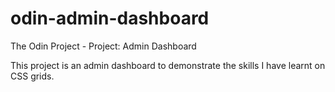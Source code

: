 # odin-admin-dashboard
The Odin Project - Project: Admin Dashboard

This project is an admin dashboard to demonstrate the skills I have learnt on CSS grids.

